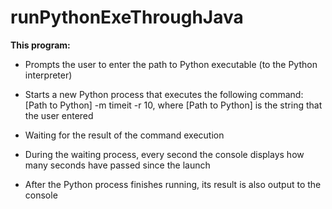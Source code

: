 # runPythonExeThroughJava
**This program:**

- Prompts the user to enter the path to Python executable (to the Python interpreter)

- Starts a new Python process that executes the following command: [Path to Python] -m timeit -r 10, where [Path to Python] is the string that the user entered

- Waiting for the result of the command execution

- During the waiting process, every second the console displays how many seconds have passed since the launch

- After the Python process finishes running, its result is also output to the console
